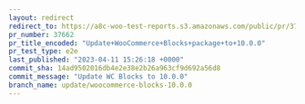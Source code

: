 ```yaml
---
layout: redirect
redirect_to: https://a8c-woo-test-reports.s3.amazonaws.com/public/pr/37662/e2e/index.html
pr_number: 37662
pr_title_encoded: "Update+WooCommerce+Blocks+package+to+10.0.0"
pr_test_type: e2e
last_published: "2023-04-11 15:26:18 +0000"
commit_sha: 14ad9502016db4e2e38e2b26a963cf9d692a56d8
commit_message: "Update WC Blocks to 10.0.0"
branch_name: update/woocommerce-blocks-10.0.0
---
```

